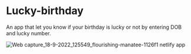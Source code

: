 # Lucky-birthday

An app that let you know if your birthday is lucky or not by entering DOB and lucky number.


![Web capture_18-9-2022_125549_flourishing-manatee-1126f1 netlify app](https://user-images.githubusercontent.com/44115421/190890744-f4fc0c8e-470f-42c6-ac6f-f2d1cba8cde3.jpeg)
